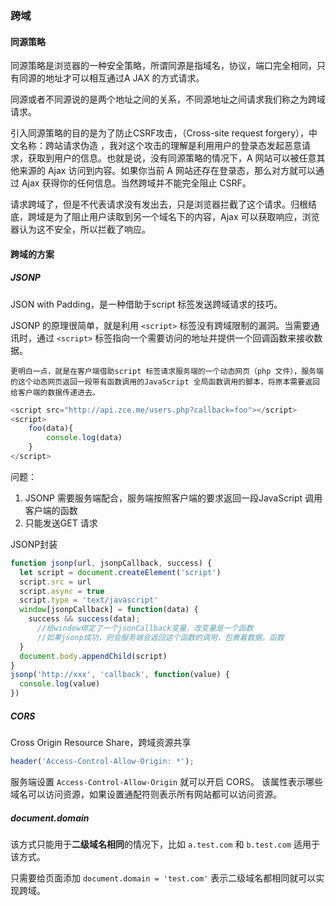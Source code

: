 ### 跨域

#### 同源策略

同源策略是浏览器的一种安全策略，所谓同源是指域名，协议，端口完全相同，只有同源的地址才可以相互通过A JAX 的方式请求。

同源或者不同源说的是两个地址之间的关系，不同源地址之间请求我们称之为跨域请求。

引入同源策略的目的是为了防止CSRF攻击，（Cross-site request forgery），中文名称：跨站请求伪造 ，我对这个攻击的理解是利用用户的登录态发起恶意请求，获取到用户的信息。也就是说，没有同源策略的情况下，A 网站可以被任意其他来源的 Ajax 访问到内容。如果你当前 A 网站还存在登录态，那么对方就可以通过 Ajax 获得你的任何信息。当然跨域并不能完全阻止 CSRF。 

请求跨域了，但是不代表请求没有发出去，只是浏览器拦截了这个请求。归根结底，跨域是为了阻止用户读取到另一个域名下的内容，Ajax 可以获取响应，浏览器认为这不安全，所以拦截了响应。 

#### 跨域的方案

##### JSONP

JSON with Padding，是一种借助于script 标签发送跨域请求的技巧。

JSONP 的原理很简单，就是利用 `<script>` 标签没有跨域限制的漏洞。当需要通讯时，通过 `<script>` 标签指向一个需要访问的地址并提供一个回调函数来接收数据。

```
更明白一点，就是在客户端借助script 标签请求服务端的一个动态网页（php 文件），服务端的这个动态网页返回一段带有函数调用的JavaScript 全局函数调用的脚本，将原本需要返回给客户端的数据传递进去。 
```

```javascript
<script src="http://api.zce.me/users.php?callback=foo"></script>
<script>
    foo(data){
    	console.log(data)
	}
</script>
```

问题：

1. JSONP 需要服务端配合，服务端按照客户端的要求返回一段JavaScript 调用客户端的函数
2. 只能发送GET 请求

JSONP封装

```javascript
function jsonp(url, jsonpCallback, success) {
  let script = document.createElement('script')
  script.src = url
  script.async = true
  script.type = 'text/javascript'
  window[jsonpCallback] = function(data) {
    success && success(data);
      //给window绑定了一个jsonCallback变量，改变量是一个函数
      //如果jsonp成功，则会服务端会返回这个函数的调用，包裹着数据。函数						function(data){}执行 ，里面的成功回调函数success再执行。	
  }
  document.body.appendChild(script)
}
jsonp('http://xxx', 'callback', function(value) {
  console.log(value)
})
```

##### CORS

Cross Origin Resource Share，跨域资源共享

```javascript
header('Access‐Control‐Allow‐Origin: *');

```

服务端设置 `Access-Control-Allow-Origin` 就可以开启 CORS。 该属性表示哪些域名可以访问资源，如果设置通配符则表示所有网站都可以访问资源。 

##### document.domain

该方式只能用于**二级域名相同**的情况下，比如 `a.test.com` 和 `b.test.com` 适用于该方式。

只需要给页面添加 `document.domain = 'test.com'` 表示二级域名都相同就可以实现跨域。